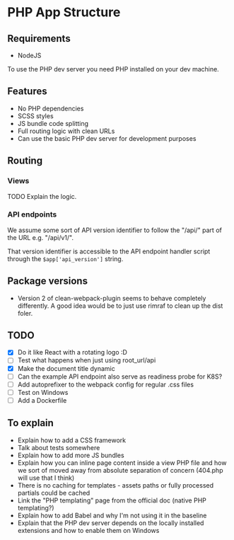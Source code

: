 # PHP App Structure

## Requirements
* NodeJS

To use the PHP dev server you need PHP installed on your dev machine.

## Features
* No PHP dependencies
* SCSS styles
* JS bundle code splitting
* Full routing logic with clean URLs
* Can use the basic PHP dev server for development purposes

## Routing

### Views
TODO Explain the logic.

### API endpoints
We assume some sort of API version identifier to follow the "/api/" part of the URL e.g. "/api/v1/".

That version identifier is accessible to the API endpoint handler script through the `$app['api_version']` string.

## Package versions
* Version 2 of clean-webpack-plugin seems to behave completely differently. A good idea would be to just use rimraf to clean up the dist foler.

## TODO
- [x] Do it like React with a rotating logo :D
- [ ] Test what happens when just using root_url/api
- [x] Make the document title dynamic
- [ ] Can the example API endpoint also serve as readiness probe for K8S?
- [ ] Add autoprefixer to the webpack config for regular .css files
- [ ] Test on Windows
- [ ] Add a Dockerfile

## To explain
- Explain how to add a CSS framework
- Talk about tests somewhere
- Explain how to add more JS bundles
- Explain how you can inline page content inside a view PHP file and how we sort of moved away from absolute separation of concern (404.php will use that I think)
- There is no caching for templates - assets paths or fully processed partials could be cached
- Link the "PHP templating" page from the official doc (native PHP templating?)
- Explain how to add Babel and why I'm not using it in the baseline
- Explain that the PHP dev server depends on the locally installed extensions and how to enable them on Windows